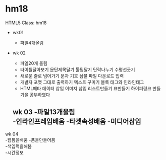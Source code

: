 # hm18
HTML5 Class: hm18

- wk01
  - 파일4개올림

- wk 02 
  - 파일20개 올림
  - 타이틀달아보기 문단제목달기 툴팁달기 단락나누기 수평선긋기
  - 새로운 줄로 넘어가기 문자 기호 심불 파일 다운로드 입력
  - 개발자 포맷 그대로 출력하기 텍스트 꾸미기 블록 태그와 인라인태그
  - HTML메타 데이터 삽입 이미지 삽입 리스트만들기 표만들기 하이퍼링크 만들기을 공부하였다
  
  wk 03 
  -파일13개올림  
  -인라인프레임배움 
  -타겟속성배움 
  -미디어삽입  
  -
 wk 04  
 -웹폼을배움 
 -폼을만들어봄  
 -색입력을해봄  
 -시간정보
      
     
     
